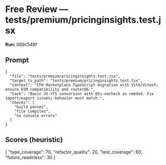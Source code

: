 # Free Review — tests/premium/pricinginsights.test.jsx

**Run:** 069c548f

## Prompt

```
{
  "file": "tests/premium/pricinginsights.test.jsx",
  "target_ts_path": "tests/premium/pricinginsights.test.tsx",
  "context": "CFH Marketplace TypeScript migration with Vite/Vitest; ensure ESM compatibility and router@6.",
  "task": "Basic JS->TS conversion with @ts-nocheck as needed. Fix import/export issues; behavior must match.",
  "checks": [
    "build passes",
    "file compiles",
    "no console errors"
  ]
}
```

## Scores (heuristic)

{
  "type_coverage": 70,
  "refactor_quality": 20,
  "test_coverage": 60,
  "future_readiness": 30
}
